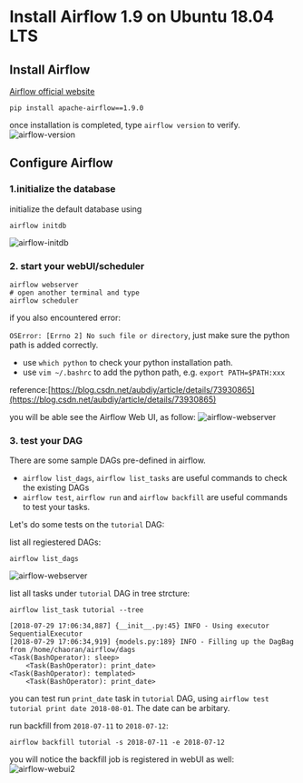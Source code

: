 # Install Airflow 1.9 on Ubuntu 18.04 LTS

## Install Airflow

[Airflow official website](https://airflow.apache.org/installation.html)

```
pip install apache-airflow==1.9.0
```

once installation is completed, type `airflow version` to verify.
![airflow-version](https://github.com/6chaoran/data-story/raw/master/data-tools/airflow/airflow-version.png)

## Configure Airflow

### 1.initialize the database

initialize the default database using

```
airflow initdb
```

![airflow-initdb](https://github.com/6chaoran/data-story/raw/master/data-tools/airflow/airflow-initdb.png)

### 2. start your webUI/scheduler


```
airflow webserver
# open another terminal and type
airflow scheduler
```

if you also encountered error:

`OSError: [Errno 2] No such file or directory`, just make sure the python path is added correctly.

* use `which python` to check your python installation path.
* use `vim ~/.bashrc` to add the python path, e.g. `export PATH=$PATH:xxx`

reference:[https://blog.csdn.net/aubdiy/article/details/73930865](https://blog.csdn.net/aubdiy/article/details/73930865)

you will be able see the Airflow Web UI, as follow:
![airflow-webserver](https://github.com/6chaoran/data-story/raw/master/data-tools/airflow/airflow-webui.png)

### 3. test your DAG
There are some sample DAGs pre-defined in airflow. 

* `airflow list_dags`, `airflow list_tasks` are useful commands to check the existing DAGs
* `airflow test`, `airflow run` and `airflow backfill` are useful commands to test your tasks.

Let's do some tests on the `tutorial` DAG:

list all regiestered DAGs:
```
airflow list_dags
``` 
![airflow-webserver](https://github.com/6chaoran/data-story/raw/master/data-tools/airflow/airflow-listdags.png)

list all tasks under `tutorial` DAG in tree strcture:
```
airflow list_task tutorial --tree
```
```
[2018-07-29 17:06:34,887] {__init__.py:45} INFO - Using executor SequentialExecutor
[2018-07-29 17:06:34,919] {models.py:189} INFO - Filling up the DagBag from /home/chaoran/airflow/dags
<Task(BashOperator): sleep>
    <Task(BashOperator): print_date>
<Task(BashOperator): templated>
    <Task(BashOperator): print_date>
```
you can test run `print_date` task in `tutorial` DAG, using `airflow test tutorial print date 2018-08-01`. The date can be arbitary.

run backfill from `2018-07-11` to `2018-07-12`:
```
airflow backfill tutorial -s 2018-07-11 -e 2018-07-12
```
you will notice the backfill job is registered in webUI as well:
![airflow-webui2](https://github.com/6chaoran/data-story/raw/master/data-tools/airflow/airflow-webui2.png)